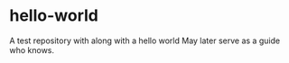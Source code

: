 # hello-world
 A test repository with along with a hello world
May later serve as a guide who knows.
